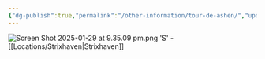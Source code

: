 ```yaml
---
{"dg-publish":true,"permalink":"/other-information/tour-de-ashen/","updated":"2025-01-29T21:36:45.991+00:00"}
---
```


![Screen Shot 2025-01-29 at 9.35.09 pm.png](/img/user/Admin/Attachments/Screen%20Shot%202025-01-29%20at%209.35.09%20pm.png)
'S' - [[Locations/Strixhaven\|Strixhaven]]